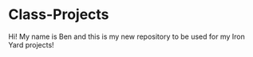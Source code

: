 # Class-Projects

Hi! My name is Ben and this is my new repository to be used for my Iron Yard projects!
